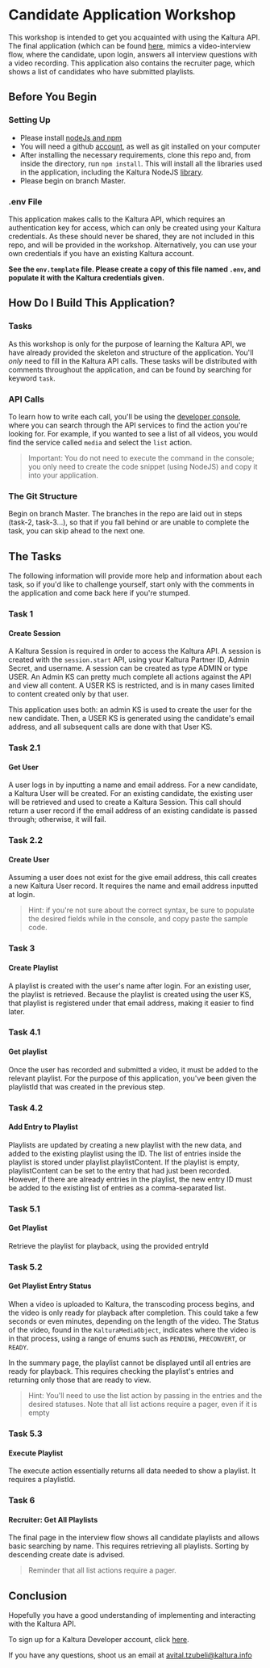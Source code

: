 # Candidate Application Workshop

This workshop is intended to get you acquainted with using the Kaltura API. The final application (which can be found [here](https://agents.kaltura.now.sh/), mimics a video-interview flow, where the candidate, upon login, answers all interview questions with a video recording. 
This application also contains the recruiter page, which shows a list of candidates who have submitted playlists. 

## Before You Begin 

### Setting Up  

- Please install [nodeJs and npm](https://docs.npmjs.com/downloading-and-installing-node-js-and-npm)
- You will need a github [account](https://github.com/join), as well as git installed on your computer 
- After installing the necessary requirements, clone this repo and, from inside the directory, run `npm install`. This will install all the libraries used in the application, including the Kaltura NodeJS [library](https://developer.kaltura.com/api-docs/Client_Libraries/). 
- Please begin on branch Master. 

### .env File 

This application makes calls to the Kaltura API, which requires an authentication key for access, which can only be created using your Kaltura credentials. As these should never be shared, they are not included in this repo, and will be provided in the workshop. Alternatively, you can use your own credentials if you have an existing Kaltura account. 

**See the `env.template` file. Please create a copy of this file named `.env`, and populate it with the Kaltura credentials given.**

## How Do I Build This Application?

### Tasks 

As this workshop is only for the purpose of learning the Kaltura API, we have already provided the skeleton and structure of the application. You'll *only* need to fill in the Kaltura API calls. These tasks will be distributed with comments throughout the application, and can be found by searching for keyword `task`. 

### API Calls 

To learn how to write each call, you'll be using the [developer console](developer.kaltura.com/console), where you can search through the API services to find the action you're looking for. For example, if you wanted to see a list of all videos, you would find the service called `media` and select the `list` action. 
> Important: You do not need to execute the command in the console; you only need to create the code snippet (using NodeJS) and copy it into your application. 

### The Git Structure 

Begin on branch Master. The branches in the repo are laid out in steps (task-2, task-3...), so that if you fall behind or are unable to complete the task, you can skip ahead to the next one. 

## The Tasks

The following information will provide more help and information about each task, so if you'd like to challenge yourself, start only with the comments in the application and come back here if you're stumped. 

### Task 1 
#### Create Session 

A Kaltura Session is required in order to access the Kaltura API. A session is created with the `session.start` API, using your Kaltura Partner ID, Admin Secret, and username. 
A session can be created as type ADMIN or type USER. An Admin KS can pretty much complete all actions against the API and view all content. 
A USER KS is restricted, and is in many cases limited to content created only by that user. 

This application uses both: an admin KS is used to create the user for the new candidate. Then, a USER KS is generated using the candidate's email address, and all subsequent calls are done with that User KS. 

### Task 2.1 
#### Get User 

A user logs in by inputting a name and email address. For a new candidate, a Kaltura User will be created. For an existing candidate, the existing user will be retrieved and used to create a Kaltura Session. 
This call should return a user record if the email address of an existing candidate is passed through; otherwise, it will fail. 

### Task 2.2 
#### Create User 

Assuming a user does not exist for the give email address, this call creates a new Kaltura User record. It requires the name and email address inputted at login. 
> Hint: if you're not sure about the correct syntax, be sure to populate the desired fields while in the console, and copy paste the sample code. 

### Task 3
#### Create Playlist 

A playlist is created with the user's name after login. For an existing user, the playlist is retrieved. Because the playlist is created using the user KS, that playlist is registered under that email address, making it easier to find later. 

### Task 4.1
#### Get playlist 

Once the user has recorded and submitted a video, it must be added to the relevant playlist. For the purpose of this application, you've been given the playlistId that was created in the previous step. 

### Task 4.2 
#### Add Entry to Playlist 

Playlists are updated by creating a new playlist with the new data, and added to the existing playlist using the ID. The list of entries inside the playlist is stored under playlist.playlistContent. 
If the playlist is empty, playlistContent can be set to the entry that had just been recorded. 
However, if there are already entries in the playlist, the new entry ID must be added to the existing list of entries as a comma-separated list. 

### Task 5.1 
#### Get Playlist 

Retrieve the playlist for playback, using the provided entryId 

### Task 5.2 
#### Get Playlist Entry Status 

When a video is uploaded to Kaltura, the transcoding process begins, and the video is only ready for playback after completion. This could take a few seconds or even minutes, depending on the length of the video. The Status of the video, found in the `KalturaMediaObject`, indicates where the video is in that process, using a range of enums such as `PENDING`,  `PRECONVERT`, or `READY`. 

In the summary page, the playlist cannot be displayed until all entries are ready for playback. This requires checking the playlist's entries and returning only those that are ready to view. 

> Hint: You'll need to use the list action by passing in the entries and the desired statuses. Note that all list actions require a pager, even if it is empty  

### Task 5.3 
#### Execute Playlist 

The execute action essentially returns all data needed to show a playlist. It requires a playlistId. 

### Task 6  
#### Recruiter: Get All Playlists 

The final page in the interview flow shows all candidate playlists and allows basic searching by name. This requires retrieving all playlists. Sorting by descending create date is advised.
> Reminder that all list actions require a pager. 

## Conclusion 

Hopefully you have a good understanding of implementing and interacting with the Kaltura API. 

To sign up for a Kaltura Developer account, click [here](https://vpaas.kaltura.com/reg/index.php). 

If you have any questions, shoot us an email at avital.tzubeli@kaltura.info 

